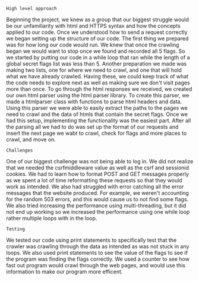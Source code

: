     High level approach
Beginning the project, we knew as a group that our biggest struggle would be our unfamiliarity with html and HTTPS 
syntax and how the concepts applied to our code. Once we understood how to send a request correctly we began setting up 
the structure of our code. The first thing we prepared was for how long our code would run. We knew that once the 
crawling began we would want to stop once we found and recorded all 5 flags. So we started by putting our code in a 
while loop that ran while the length of a global secret flags list was less than 5. Another preparation we made was 
making two lists, one for where we need to crawl, and one that will hold what we have already crawled. Having these, we
 could keep track of what the code needs to explore next as well as making sure we don't visit pages more than once. 
To go through the html responses we received, we created our own html parser using the html parser library. To create 
this parser, we made a htmlparser class with functions to parse html headers and data. Using this parser we were able 
to easily extract the paths to the pages we need to crawl and the data of htmls that contain the secret flags. Once we 
had this setup, implementing the functionality was the easiest part. After all the parsing all we had to do was set up 
the format of our requests and insert the next page we wabt to crawl, check for flags and more places to crawl, and move
 on.
    
    Challenges
One of our biggest challenge was not being able to log in. We did not realize that we needed the csrfmiddleware value as
well as the csrf and sessionid cookies. We had to learn how to format POST and GET messages properly as we spent a lot of
time reformatting these requests so that they would work as intended. We also had struggled with error catching all the error
messages that the website produced. For example, we weren't accounting for the random 503 errors, and this would cause us to not find
some flags. We also tried increasing the performance using multi-threading, but it did not end up working so we increased the 
performance using one while loop rather multiple loops with in the loop.

 


    Testing
We tested our code using print statements to specifically test that the crawler was crawling through the data as intended as was not 
stuck in any loops. We also used print statements to see the value of the flags to see if the program was finding the flags correctly.
We used a counter to see how fast out program would crawl through the web pages, and would use this information to make our program more 
efficent. 